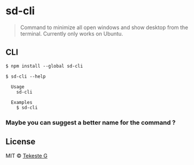 # sd-cli
> Command to minimize all open windows and show desktop from the terminal. Currently only works on Ubuntu.

## CLI

```
$ npm install --global sd-cli
```

```
$ sd-cli --help

  Usage
    sd-cli

  Examples
    $ sd-cli
```
### Maybe you can suggest a better name for the command ?
## License

MIT © [Tekeste G](https://github.com/iamtekeste)

